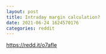 ```yaml
--- 
layout: post 
title: Intraday margin calculation? 
date: 2021-06-24 1624570176 
categories: reddit 
--- 
```

https://redd.it/o7afle